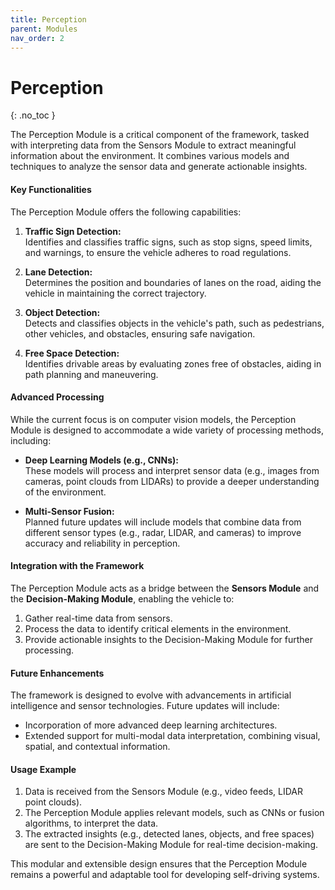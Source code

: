 ```yaml
---
title: Perception
parent: Modules
nav_order: 2
---
```


# Perception
{: .no_toc }

The Perception Module is a critical component of the framework, tasked with interpreting data from the Sensors Module to extract meaningful information about the environment. It combines various models and techniques to analyze the sensor data and generate actionable insights.

#### **Key Functionalities**
The Perception Module offers the following capabilities:

1. **Traffic Sign Detection:**  
   Identifies and classifies traffic signs, such as stop signs, speed limits, and warnings, to ensure the vehicle adheres to road regulations.

2. **Lane Detection:**  
   Determines the position and boundaries of lanes on the road, aiding the vehicle in maintaining the correct trajectory.

3. **Object Detection:**  
   Detects and classifies objects in the vehicle's path, such as pedestrians, other vehicles, and obstacles, ensuring safe navigation.

4. **Free Space Detection:**  
   Identifies drivable areas by evaluating zones free of obstacles, aiding in path planning and maneuvering.

#### **Advanced Processing**
While the current focus is on computer vision models, the Perception Module is designed to accommodate a wide variety of processing methods, including:

- **Deep Learning Models (e.g., CNNs):**  
   These models will process and interpret sensor data (e.g., images from cameras, point clouds from LIDARs) to provide a deeper understanding of the environment.
   
- **Multi-Sensor Fusion:**  
   Planned future updates will include models that combine data from different sensor types (e.g., radar, LIDAR, and cameras) to improve accuracy and reliability in perception.

#### **Integration with the Framework**
The Perception Module acts as a bridge between the **Sensors Module** and the **Decision-Making Module**, enabling the vehicle to:
1. Gather real-time data from sensors.
2. Process the data to identify critical elements in the environment.
3. Provide actionable insights to the Decision-Making Module for further processing.

#### **Future Enhancements**
The framework is designed to evolve with advancements in artificial intelligence and sensor technologies. Future updates will include:
- Incorporation of more advanced deep learning architectures.
- Extended support for multi-modal data interpretation, combining visual, spatial, and contextual information.

#### **Usage Example**
1. Data is received from the Sensors Module (e.g., video feeds, LIDAR point clouds).
2. The Perception Module applies relevant models, such as CNNs or fusion algorithms, to interpret the data.
3. The extracted insights (e.g., detected lanes, objects, and free spaces) are sent to the Decision-Making Module for real-time decision-making.

This modular and extensible design ensures that the Perception Module remains a powerful and adaptable tool for developing self-driving systems.
